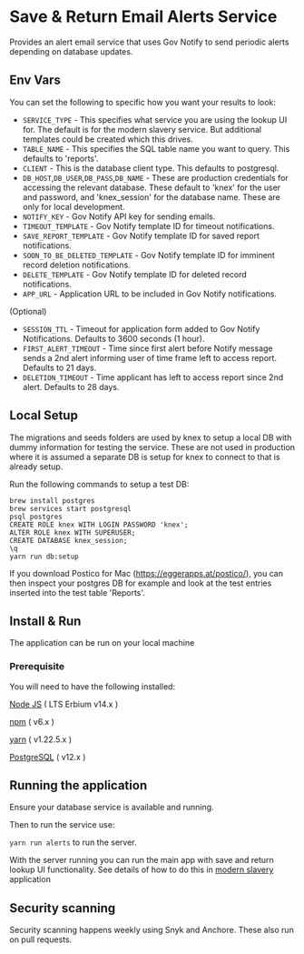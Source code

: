 # Save & Return Email Alerts Service
Provides an alert email service that uses Gov Notify to send periodic alerts depending on database updates.

## Env Vars
You can set the following to specific how you want your results to look:
- `SERVICE_TYPE` - This specifies what service you are using the lookup UI for. The default is for the modern slavery service. But additional templates could be created which this drives.
- `TABLE_NAME` - This specifies the SQL table name you want to query. This defaults to 'reports'.
- `CLIENT` - This is the database client type. This defaults to postgresql.
- `DB_HOST`,`DB_USER`,`DB_PASS`,`DB_NAME` - These are production credentials for accessing the relevant database. These default to 'knex' for the user and password, and 'knex_session' for the database name. These are only for local development.
- `NOTIFY_KEY` - Gov Notify API key for sending emails.
- `TIMEOUT_TEMPLATE` - Gov Notify template ID for timeout notifications.
- `SAVE_REPORT_TEMPLATE` - Gov Notify template ID for saved report notifications.
- `SOON_TO_BE_DELETED_TEMPLATE` - Gov Notify template ID for imminent record deletion notifications.
- `DELETE_TEMPLATE` - Gov Notify template ID for deleted record notifications.
- `APP_URL` - Application URL to be included in Gov Notify notifications.

(Optional)
- `SESSION_TTL` - Timeout for application form added to Gov Notify Notifications. Defaults to 3600 seconds (1 hour).
- `FIRST_ALERT_TIMEOUT` - Time since first alert before Notify message sends a 2nd alert informing user of time frame left to access report. Defaults to 21 days.
- `DELETION_TIMEOUT` - Time applicant has left to access report since 2nd alert. Defaults to 28 days.

## Local Setup
The migrations and seeds folders are used by knex to setup a local DB with dummy information for testing the service. These are not used in production where it is assumed a separate DB is setup for knex to connect to that is already setup.

Run the following commands to setup a test DB:
```
brew install postgres
brew services start postgresql
psql postgres
CREATE ROLE knex WITH LOGIN PASSWORD 'knex';
ALTER ROLE knex WITH SUPERUSER;
CREATE DATABASE knex_session;
\q
yarn run db:setup
```
If you download Postico for Mac (https://eggerapps.at/postico/), you can then inspect your postgres DB for example and look at the test entries inserted into the test table 'Reports'.

## Install & Run <a name="install-and-run"></a>
The application can be run on your local machine

### Prerequisite <a name="prerequisites"></a>
You will need to have the following installed:

[Node JS](https://nodejs.org/en/download/releases/) ( LTS Erbium v14.x )

[npm](https://www.npmjs.com/get-npm) ( v6.x )

[yarn](https://classic.yarnpkg.com/en/docs/install/#mac-stable) ( v1.22.5.x )

[PostgreSQL](https://www.postgresql.org/download/) ( v12.x )

## Running the application

Ensure your database service is available and running.

Then to run the service use:

 ```yarn run alerts``` to run the server.

With the server running you can run the main app with save and return lookup UI functionality.
See details of how to do this in [modern slavery](https://github.com/UKHomeOffice/modern-slavery) application

## Security scanning
Security scanning happens weekly using Snyk and Anchore. These also run on pull requests.
